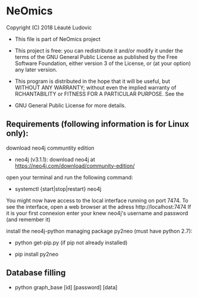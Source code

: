 # NeOmics

Copyright (C) 2018  Léauté Ludovic 
 
 *  This file is part of NeOmics project
 
 * This project is free: you can redistribute it and/or modify it
 under the terms of the GNU General Public License as published by
 the Free Software Foundation, either version 3 of the License, or
 (at your option) any later version.
 
 * This program is distributed in the hope that it will be useful,
 but WITHOUT ANY WARRANTY; without even the implied warranty of
 RCHANTABILITY or FITNESS FOR A PARTICULAR PURPOSE. See the
 
 * GNU General Public License for more details.


## Requirements (following information is for Linux only):

download neo4j communtity edition 

- neo4j (v3.1.1): download neo4j at https://neo4j.com/download/community-edition/

open your terminal and run the following command:

- systemctl {start|stop|restart} neo4j

You might now have access to the local interface running on port 7474.
To see the interface, open a web browser at the adress http://localhost:7474
If it is your first connexion enter your knew neo4j's username and password (and remember it)

install the neo4j-python managing package py2neo (must have python 2.7):

- python get-pip.py (if pip not already installed)

- pip install py2neo


## Database filling

- python graph_base [id] [password] [data]


